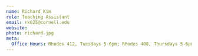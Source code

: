 ```yaml
---
name: Richard Kim
role: Teaching Assistant
email: rk625@cornell.edu
website:
photo: richard.jpg
meta:
  Office Hours: Rhodes 412, Tuesdays 5-6pm; Rhodes 408, Thursdays 5-6pm
---
```

